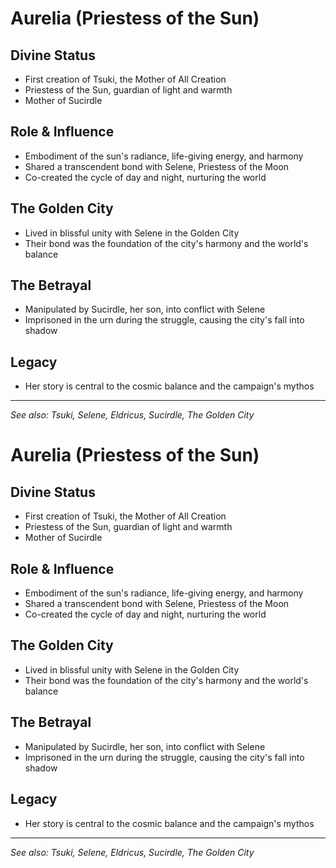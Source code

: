 # Aurelia (Priestess of the Sun)

## Divine Status
- First creation of Tsuki, the Mother of All Creation
- Priestess of the Sun, guardian of light and warmth
- Mother of Sucirdle

## Role & Influence
- Embodiment of the sun's radiance, life-giving energy, and harmony
- Shared a transcendent bond with Selene, Priestess of the Moon
- Co-created the cycle of day and night, nurturing the world

## The Golden City
- Lived in blissful unity with Selene in the Golden City
- Their bond was the foundation of the city's harmony and the world's balance

## The Betrayal
- Manipulated by Sucirdle, her son, into conflict with Selene
- Imprisoned in the urn during the struggle, causing the city's fall into shadow

## Legacy
- Her story is central to the cosmic balance and the campaign's mythos

---
*See also: Tsuki, Selene, Eldricus, Sucirdle, The Golden City*
# Aurelia (Priestess of the Sun)

## Divine Status
- First creation of Tsuki, the Mother of All Creation
- Priestess of the Sun, guardian of light and warmth
- Mother of Sucirdle

## Role & Influence
- Embodiment of the sun's radiance, life-giving energy, and harmony
- Shared a transcendent bond with Selene, Priestess of the Moon
- Co-created the cycle of day and night, nurturing the world

## The Golden City
- Lived in blissful unity with Selene in the Golden City
- Their bond was the foundation of the city's harmony and the world's balance

## The Betrayal
- Manipulated by Sucirdle, her son, into conflict with Selene
- Imprisoned in the urn during the struggle, causing the city's fall into shadow

## Legacy
- Her story is central to the cosmic balance and the campaign's mythos

---
*See also: Tsuki, Selene, Eldricus, Sucirdle, The Golden City*
